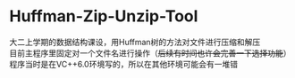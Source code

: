 ﻿# Huffman-Zip-Unzip-Tool
大二上学期的数据结构课设，用Huffman树的方法对文件进行压缩和解压   
目前主程序里固定对一个文件名进行操作（~~后续有时间也许会完善一下选择功能~~）   
程序当时是在VC++6.0环境写的，所以在其他环境可能会有一堆错

